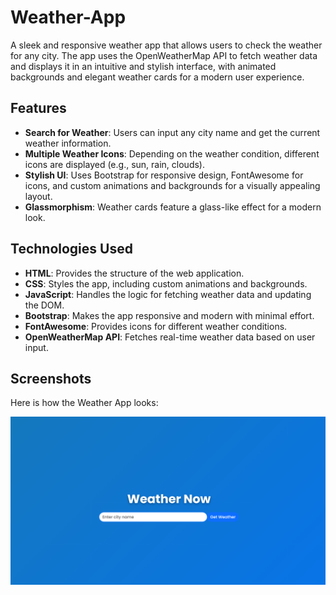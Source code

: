 # Weather-App

A sleek and responsive weather app that allows users to check the weather for any city. The app uses the OpenWeatherMap API to fetch weather data and displays it in an intuitive and stylish interface, with animated backgrounds and elegant weather cards for a modern user experience.

## Features

- **Search for Weather**: Users can input any city name and get the current weather information.
- **Multiple Weather Icons**: Depending on the weather condition, different icons are displayed (e.g., sun, rain, clouds).
- **Stylish UI**: Uses Bootstrap for responsive design, FontAwesome for icons, and custom animations and backgrounds for a visually appealing layout.
- **Glassmorphism**: Weather cards feature a glass-like effect for a modern look.
  
## Technologies Used

- **HTML**: Provides the structure of the web application.
- **CSS**: Styles the app, including custom animations and backgrounds.
- **JavaScript**: Handles the logic for fetching weather data and updating the DOM.
- **Bootstrap**: Makes the app responsive and modern with minimal effort.
- **FontAwesome**: Provides icons for different weather conditions.
- **OpenWeatherMap API**: Fetches real-time weather data based on user input.


## Screenshots

Here is how the  Weather App looks:

![Weather App Main Interface](images/firstiamge.png)
